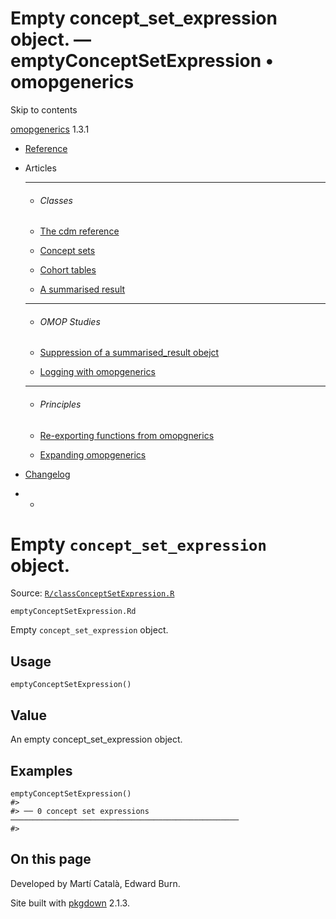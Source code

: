 # Empty concept_set_expression object. — emptyConceptSetExpression • omopgenerics

Skip to contents

[omopgenerics](../index.html) 1.3.1

  * [Reference](../reference/index.html)
  * Articles
    * * * *

    * ###### Classes

    * [The cdm reference](../articles/cdm_reference.html)
    * [Concept sets](../articles/codelists.html)
    * [Cohort tables](../articles/cohorts.html)
    * [A summarised result](../articles/summarised_result.html)
    * * * *

    * ###### OMOP Studies

    * [Suppression of a summarised_result obejct](../articles/suppression.html)
    * [Logging with omopgenerics](../articles/logging.html)
    * * * *

    * ###### Principles

    * [Re-exporting functions from omopgnerics](../articles/reexport.html)
    * [Expanding omopgenerics](../articles/expanding_omopgenerics.html)
  * [Changelog](../news/index.html)


  *   * [](https://github.com/darwin-eu/omopgenerics/)



# Empty `concept_set_expression` object.

Source: [`R/classConceptSetExpression.R`](https://github.com/darwin-eu/omopgenerics/blob/v1.3.1/R/classConceptSetExpression.R)

`emptyConceptSetExpression.Rd`

Empty `concept_set_expression` object.

## Usage
    
    
    emptyConceptSetExpression()

## Value

An empty concept_set_expression object.

## Examples
    
    
    emptyConceptSetExpression()
    #> 
    #> ── 0 concept set expressions ───────────────────────────────────────────────────
    #> 
    
    

## On this page

Developed by Martí Català, Edward Burn.

Site built with [pkgdown](https://pkgdown.r-lib.org/) 2.1.3.
